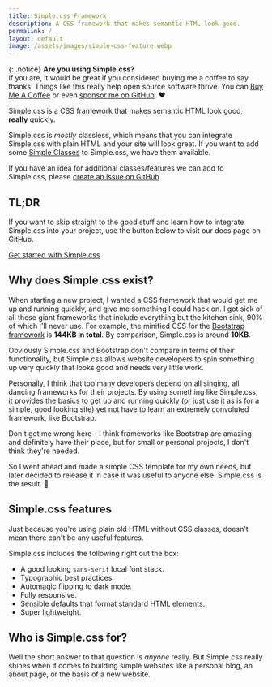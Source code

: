 ```yaml
---
title: Simple.css Framework
description: A CSS framework that makes semantic HTML look good.
permalink: /
layout: default
image: /assets/images/simple-css-feature.webp
---
```

{: .notice}
**Are you using Simple.css?**  
If you are, it would be great if you considered buying me a coffee to say thanks. Things like this really help open source software thrive. You can [Buy Me A Coffee](https://ko-fi.com/kevquirk) or even [sponsor me on GitHub](https://github.com/sponsors/kevquirk). ❤️

Simple.css is a CSS framework that makes semantic HTML look good, **really** quickly.

Simple.css is _mostly_ classless, which means that you can integrate Simple.css with plain HTML and your site will look great. If you want to add some [Simple Classes](https://simplecss.org/introducing-simple-classes/) to Simple.css, we have them available.

If you have an idea for additional classes/features we can add to Simple.css, please [create an issue on GitHub](https://github.com/kevquirk/simple.css/issues).

## TL;DR

If you want to skip straight to the good stuff and learn how to integrate Simple.css into your project, use the button below to visit our docs page on GitHub.

<a class="button" href="https://github.com/kevquirk/simple.css/wiki/Getting-Started-With-Simple.css">Get started with Simple.css</a>

## Why does Simple.css exist?

When starting a new project, I wanted a CSS framework that would get me up and running quickly, and give me something I could hack on. I got sick of all these giant frameworks that include everything but the kitchen sink, 90% of which I'll never use. For example, the minified CSS for the [Bootstrap framework](https://getbootstrap.com/) is **144KB in total**. By comparison, Simple.css is around **10KB**.

Obviously Simple.css and Bootstrap don't compare in terms of their functionality, but Simple.css allows website developers to spin something up very quickly that looks good and needs very little work.

Personally, I think that too many developers depend on all singing, all dancing frameworks for their projects. By using something like Simple.css, it provides the basics to get up and running quickly (or just use it as is for a simple, good looking site) yet not have to learn an extremely convoluted framework, like Bootstrap.

Don't get me wrong here - I think frameworks like Bootstrap are amazing and definitely have their place, but for small or personal projects, I don't think they're needed.

So I went ahead and made a simple CSS template for my own needs, but later decided to release it in case it was useful to anyone else. Simple.css is the result. 🙂

## Simple.css features

Just because you're using plain old HTML without CSS classes, doesn't mean there can't be any useful features.

Simple.css includes the following right out the box:

* A good looking `sans-serif` local font stack.
* Typographic best practices.
* Automagic flipping to dark mode.
* Fully responsive.
* Sensible defaults that format standard HTML elements.
* Super lightweight.

## Who is Simple.css for?

Well the short answer to that question is _anyone_ really. But Simple.css really shines when it comes to building simple websites like a personal blog, an about page, or the basis of a new website.
